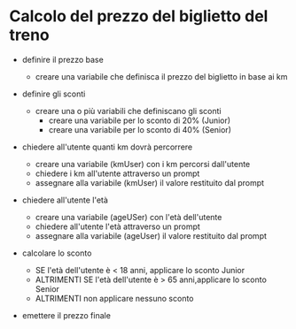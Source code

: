 # Calcolo del prezzo del biglietto del treno

- definire il prezzo base
    - creare una variabile che definisca il prezzo del biglietto in base ai km 

- definire gli sconti
    - creare una o più variabili che definiscano gli sconti
        - creare una variabile per lo sconto di 20% (Junior)
        - creare una variabile per lo sconto di 40% (Senior)

- chiedere all'utente quanti km dovrà percorrere
    - creare una variabile (kmUser) con i km percorsi dall'utente
    - chiedere i km all'utente attraverso un prompt
    - assegnare alla variabile (kmUser) il valore restituito dal prompt

- chiedere all'utente l'età
    - creare una variabile (ageUSer) con l'età dell'utente
    - chiedere all'utente l'età attraverso un prompt
    - assegnare alla variabile (ageUser) il valore restituito dal prompt

- calcolare lo sconto
    - SE l'età dell'utente è < 18 anni, applicare lo sconto Junior
    - ALTRIMENTI SE l'età dell'utente è > 65 anni,applicare lo sconto Senior   
    - ALTRIMENTI non applicare nessuno sconto
     
- emettere il prezzo finale
